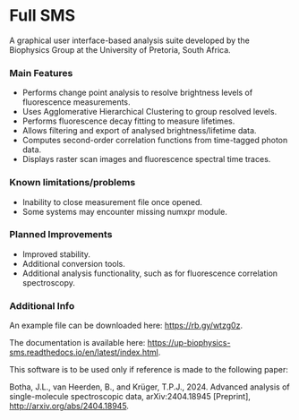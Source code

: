 # Full SMS

A graphical user interface-based analysis suite developed by the Biophysics Group at the University of Pretoria, South 
Africa.

### Main Features

- Performs change point analysis to resolve brightness levels of fluorescence measurements.
- Uses Agglomerative Hierarchical Clustering to group resolved levels.
- Performs fluorescence decay fitting to measure lifetimes.
- Allows filtering and export of analysed brightness/lifetime data.
- Computes second-order correlation functions from time-tagged photon data.
- Displays raster scan images and fluorescence spectral time traces.

### Known limitations/problems

- Inability to close measurement file once opened.
- Some systems may encounter missing numxpr module.

### Planned Improvements

- Improved stability.
- Additional conversion tools.
- Additional analysis functionality, such as for fluorescence correlation spectroscopy.

### Additional Info

An example file can be downloaded here: https://rb.gy/wtzg0z.

The documentation is available here: https://up-biophysics-sms.readthedocs.io/en/latest/index.html.

This software is to be used only if reference is made to the following paper:

Botha, J.L., van Heerden, B., and Krüger, T.P.J., 2024. 
Advanced analysis of single-molecule spectroscopic data, arXiv:2404.18945 [Preprint], http://arxiv.org/abs/2404.18945.
